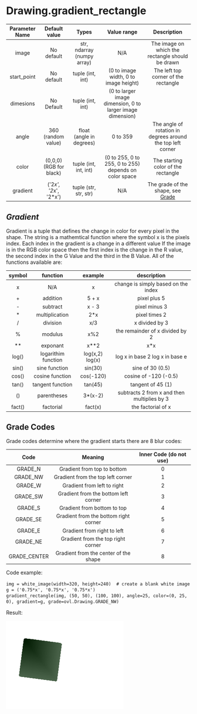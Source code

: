 # Drawing.gradient_rectangle


| Parameter Name | Default value | Types | Value range | Description | 
| :---: | :---: | :---: | :---: | :---: |
|image |No default | str, ndarray (numpy array) | N/A  | The image on which the rectangle should be drawn |
| start_point | No default | tuple (int, int) | (0 to image width, 0 to image height)| The left top corner of the rectangle|
|dimesions| No Default | tuple (int, int) | (0 to larger image dimension, 0 to larger image dimension) |
|angle| 360 (random value)| float (angle in degrees) |  0 to 359| The angle of rotation in degrees around the top left corner|
| color | (0,0,0) (RGB for black)| tuple (int, int, int)| (0 to 255, 0 to 255, 0 to 255) depends on color space| The starting color of the rectangle|
|gradient | ('2*x', '2*x', '2*x')| tuple (str, str, str)| N/A| The grade of the shape, see [Grade]()|



## *Gradient*
Gradient is a tuple that defines the change in color for every pixel in the shape.
The string is a mathemtical function where the symbol x is the pixels index.
Each index in the gradient is a change in a different value
If the image is in the RGB color space then the first index is the change in the R value,
the second index in the G Value and the third in the B Value.
All of the functions available are:

| symbol| function| example| description|
|:---:|:---:|:---:|:---:|
|x | N/A | x| change is simply based on the index|
|+| addition| 5 + x| pixel plus 5|
|-| subtract| x - 3| pixel minus 3|
|*| multiplication| 2*x| pixel times 2|
| / | division| x/3| x divided by 3|
|%| modulus| x%2| the remainder of x divided by 2|
|**| exponant| x**2| x*x|
|log()| logarithim function| log(x,2) log(x)| log x in base 2 log x in base e|
|sin()| sine function| sin(30)| sine of 30 (0.5)|
|cos()| cosine function| cos(-120)| cosine of -120 (-0.5)|
|tan()| tangent function| tan(45)| tangent of 45 (1)|
|()| parentheses| 3*(x-2)| subtracts 2 from x and then multiplies by 3|
|fact()| factorial| fact(x)| the factorial of x|


## Grade Codes
Grade codes determine where the gradient starts
there are 8 blur codes:

|Code|Meaning| Inner Code (do not use)|
|:---:|:---:|:---:|
|GRADE_N| Gradient from top to bottom|0|
|GRADE_NW|Gradient from the top left corner|1|
|GRADE_W|Gradient from left to right|2|
|GRADE_SW|Gradient from the bottom left corner|3|
|GRADE_S|Gradient from bottom to top|4|
|GRADE_SE|Gradient from the bottom right corner|5|
|GRADE_E|Gradient from right to left|6|
|GRADE_NE|Gradient from the top right corner|7|
|GRADE_CENTER|Gradient from the center of the shape|8|



Code example:
```
img = white_image(width=320, height=240)  # create a blank white image
g = ('0.75*x', '0.75*x', '0.75*x')
gradient_rectangle(img, (50, 50), (100, 100), angle=25, color=(0, 25, 0), gradient=g, grade=ovl.Drawing.GRADE_NW)
```

Result:

![](https://github.com/1937Elysium/Ovl-Python/blob/master/Pictures/Sample%20Pictures/gradient_rotated_rectangle.png)
